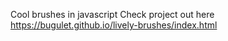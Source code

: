 Cool brushes in javascript
Check project out here https://bugulet.github.io/lively-brushes/index.html
